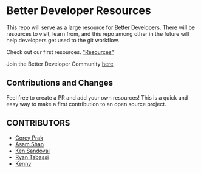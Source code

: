 # Better Developer Resources 
This repo will serve as a large resource for Better Developers. There will be resources to visit, learn from, and this repo among other in the future will help developers get used to the git workflow.

Check out our first resources. ["Resources"](Education\%20and\%20Tools/README.md#)

Join the Better Developer Community [here](https://bttrdvlpr.com/welcome)

## Contributions and Changes
Feel free to create a PR and add your own resources! This is a quick and easy way to make a first contribution to an open source project.

## CONTRIBUTORS

- [Corey Prak](http://coreyprak.me)
- [Asam Shan](http://asamshan.com/)
- [Ken Sandoval](https://github.com/kenSandoval)
- [Ryan Tabassi](https://github.com/Ar3Tea)
- [Kenny](https://github.com/Sneakzz)
